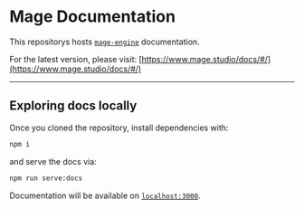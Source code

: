 # Mage Documentation

This repositorys hosts [`mage-engine`](https://github.com/MageStudio/Mage) documentation.

For the latest version, please visit:
[https://www.mage.studio/docs/#/](https://www.mage.studio/docs/#/)

---
## Exploring docs locally

Once you cloned the repository, install dependencies with:

```bash
npm i
```

and serve the docs via:

```bash
npm run serve:docs
```

Documentation will be available on [`localhost:3000`](http://localhost:3000/#/).